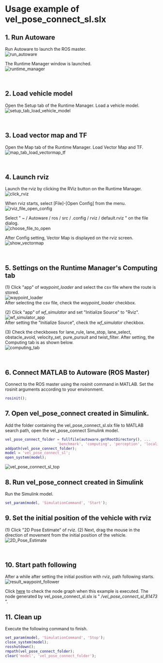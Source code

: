 # Usage example of vel_pose_connect_sl.slx

## 1. Run Autoware
Run Autoware to launch the ROS master.  
![run_autoware](../images/run_autoware.png)  

The Runtime Manager window is launched.  
![runtime_manager](../images/runtime_manager.png)  
<html><br></html>

## 2. Load vehicle model
Open the Setup tab of the Runtime Manager.
Load a vehicle model.  
![setup_tab_load_vehicle_model](../images/setup_tab_load_vehicle_model.png)  
<html><br></html>

## 3. Load vector map and TF
Open the Map tab of the Runtime Manager.
Load Vector Map and TF.  
![map_tab_load_vectormap_tf](../images/map_tab_load_vectormap_tf.png)  
<html><br></html>

## 4. Launch rviz
Launch the rviz by clicking the RViz button on the Runtime Manager.  
![click_rviz](../images/click_rviz.png)  

When rviz starts, select [File]-[Open Config] from the menu.  
![rviz_file_open_config](../images/rviz_file_open_config.png)  

Select " ~ / Autoware / ros / src / .config / rviz / default.rviz " on the file dialog.  
![choose_file_to_open](../images/choose_file_to_open.png)  

After Config setting, Vector Map is displayed on the rviz screen.  
![show_vectormap](../images/show_vectormap.png)  
<html><br></html>

## 5. Settings on the Runtime Manager's Computing tab
(1) Click "app" of *waypoint_loader* and select the csv file where the route is stored.  
![waypoint_loader](../images/waypoint_loader.png)  
After selecting the csv file, check the *waypoint_loader* checkbox.

(2) Click "app" of *wf_simulator* and set "Initialize Source" to "Rviz".  
![wf_simulator_app](../images/wf_simulator_app.png)  
After setting the "Initialize Source", check the *wf_simulator* checkbox.

(3) Check the checkboxes for lane_rule, lane_stop, lane_select, obstacle_avoid, 
velocity_set, pure_pursuit and twist_filter.
After setting, the Computing tab is as shown below.  
![computing_tab](images/vel_pose_connect/computing_tab.png)  
<html><br></html>

## 6. Connect MATLAB to Autoware (ROS Master)
Connect to the ROS master using the rosinit command in MATLAB.
Set the rosinit arguments according to your environment.  
```MATLAB  
rosinit();
```  

## 7. Open vel_pose_connect created in Simulink.
Add the folder containing the vel_pose_connect_sl.slx file to MATLAB search path, 
open the vel_pose_connect Simulink model.  
```MATLAB  
vel_pose_connect_folder = fullfile(autoware.getRootDirectory(), ...
                        'benchmark', 'computing', 'perception', 'localization', 'autoware_connector', 'vel_pose_connect');
addpath(vel_pose_connect_folder);
model = 'vel_pose_connect_sl';
open_system(model);
```
![vel_pose_connect_sl_top](images/vel_pose_connect/vel_pose_connect_sl_top.png)  

## 8. Run vel_pose_connect created in Simulink
Run the Simulink model.  
```MATLAB  
set_param(model, 'SimulationCommand', 'Start');
```

## 9. Set the initial position of the vehicle with rviz
 (1) Click "2D Pose Estimate" of rviz.
 (2) Next, drag the mouse in the direction of movement from the initial position of the vehicle.  
![2D_Pose_Estimate](images/2D_Pose_Estimate.png)  
<html><br></html>

## 10. Start path following
After a while after setting the initial position with rviz, path following starts.  
![result_waypoint_follower](images/result_waypoint_follower.png)  

Click
[here](images/vel_pose_connect/sl_rosgraph.png) to check the node graph when this example is executed.
The node generated by vel_pose_connect_sl.slx is " *_/vel_pose_connect_sl_81473_* ".

## 11. Clean up
Execute the following command to finish.  
```MATLAB  
set_param(model, 'SimulationCommand', 'Stop');
close_system(model);
rosshutdown();
rmpath(vel_pose_connect_folder);
clear('model', 'vel_pose_connect_folder');
```